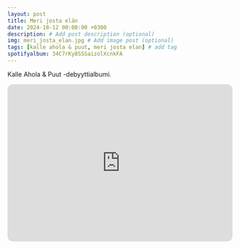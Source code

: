 ```yaml
---
layout: post
title: Meri josta elän
date: 2024-10-12 00:00:00 +0300
description: # Add post description (optional)
img: meri_josta_elan.jpg # Add image post (optional)
tags: [kalle ahola & puut, meri josta elan] # add tag
spotifyalbum: 34C7rKy8SSSaizolXcnkFA
---
```


Kalle Ahola & Puut -debyyttialbumi.

<iframe style="border-radius:12px" src="https://open.spotify.com/embed/album/76hy36Gdel0t47rj3I08EU?utm_source=generator" width="100%" height="352" frameBorder="0" allowfullscreen="" allow="autoplay; clipboard-write; encrypted-media; fullscreen; picture-in-picture" loading="lazy"></iframe>
